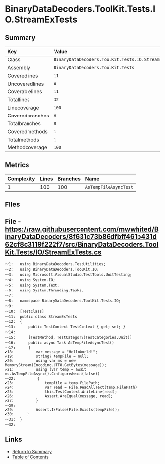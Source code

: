 ﻿# BinaryDataDecoders.ToolKit.Tests.IO.StreamExTests

## Summary

| Key             | Value                                               |
| :-------------- | :-------------------------------------------------- |
| Class           | `BinaryDataDecoders.ToolKit.Tests.IO.StreamExTests` |
| Assembly        | `BinaryDataDecoders.ToolKit.Tests`                  |
| Coveredlines    | `11`                                                |
| Uncoveredlines  | `0`                                                 |
| Coverablelines  | `11`                                                |
| Totallines      | `32`                                                |
| Linecoverage    | `100`                                               |
| Coveredbranches | `0`                                                 |
| Totalbranches   | `0`                                                 |
| Coveredmethods  | `1`                                                 |
| Totalmethods    | `1`                                                 |
| Methodcoverage  | `100`                                               |

## Metrics

| Complexity | Lines | Branches | Name                  |
| :--------- | :---- | :------- | :-------------------- |
| 1          | 100   | 100      | `AsTempFileAsyncTest` |

## Files

## File - https://raw.githubusercontent.com/mwwhited/BinaryDataDecoders/8f631c73b86dfbff461b431d62cf8c3119f222f7/src/BinaryDataDecoders.ToolKit.Tests/IO/StreamExTests.cs

```CSharp
〰1:   using BinaryDataDecoders.TestUtilities;
〰2:   using BinaryDataDecoders.ToolKit.IO;
〰3:   using Microsoft.VisualStudio.TestTools.UnitTesting;
〰4:   using System.IO;
〰5:   using System.Text;
〰6:   using System.Threading.Tasks;
〰7:   
〰8:   namespace BinaryDataDecoders.ToolKit.Tests.IO;
〰9:   
〰10:  [TestClass]
〰11:  public class StreamExTests
〰12:  {
〰13:      public TestContext TestContext { get; set; }
〰14:  
〰15:      [TestMethod, TestCategory(TestCategories.Unit)]
〰16:      public async Task AsTempFileAsyncTest()
〰17:      {
✔18:          var message = "HelloWorld!";
✔19:          string? tempFile = null;
✔20:          using var ms = new MemoryStream(Encoding.UTF8.GetBytes(message));
✔21:          using (var temp = await ms.AsTempFileAsync().ConfigureAwait(false))
〰22:          {
✔23:              tempFile = temp.FilePath;
✔24:              var read = File.ReadAllText(temp.FilePath);
✔25:              this.TestContext.WriteLine(read);
✔26:              Assert.AreEqual(message, read);
✔27:          }
〰28:  
✔29:          Assert.IsFalse(File.Exists(tempFile));
✔30:      }
〰31:  }
〰32:  
```

## Links

* [Return to Summary](Summary.md)
* [Table of Contents](../TOC.md)

